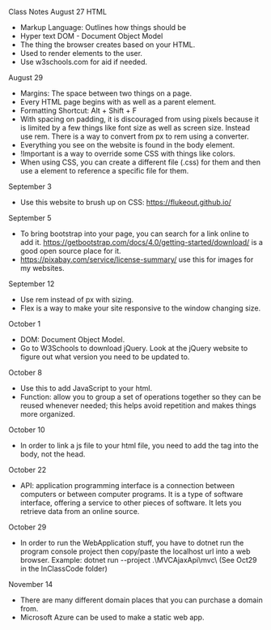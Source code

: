 Class Notes
August 27
HTML
- Markup Language: Outlines how things should be
- Hyper text
DOM - Document Object Model
- The thing the browser creates based on your HTML.
- Used to render elements to the user.
- Use w3schools.com for aid if needed.

August 29
- Margins: The space between two things on a page.
- Every HTML page begins with <!DOCTYPE html> as well as a parent <html> element.
- Formatting Shortcut: Alt + Shift + F
- With spacing on padding, it is discouraged from using pixels because it is limited by a few things like font size as well as screen size. Instead use rem. There is a way to convert from px to rem using a converter.
- Everything you see on the website is found in the body element.
- !Important is a way to override some CSS with things like colors.
- When using CSS, you can create a different file (.css) for them and then use a <link href> element to reference a specific file for them.

September 3
- Use this website to brush up on CSS: https://flukeout.github.io/

September 5
- To bring bootstrap into your page, you can search for a link online to add it. https://getbootstrap.com/docs/4.0/getting-started/download/ is a good open source place for it.
- https://pixabay.com/service/license-summary/ use this for images for my websites.

September 12
- Use rem instead of px with sizing.
- Flex is a way to make your site responsive to the window changing size.

October 1
- DOM: Document Object Model.
- Go to W3Schools to download jQuery. Look at the jQuery website to figure out what version you need to be updated to.

October 8
- <script src="https://code.jquery.com/jquery-3.6.0.min.js"></script> Use this to add JavaScript to your html.
- Function: allow you to group a set of operations together so they can be reused whenever needed; this helps avoid repetition and makes things more organized.

October 10
- In order to link a js file to your html file, you need to add the <script src="File link.js"></script> tag into the body, not the head.

October 22
- API: application programming interface is a connection between computers or between computer programs. It is a type of software interface, offering a service to other pieces of software. It lets you retrieve data from an online source.

October 29
- In order to run the WebApplication stuff, you have to dotnet run the program console project then copy/paste the localhost url into a web browser.
Example: dotnet run --project .\MVCAjaxApi\mvc\ (See Oct29 in the InClassCode folder)

November 14
- There are many different domain places that you can purchase a domain from.
- Microsoft Azure can be used to make a static web app.